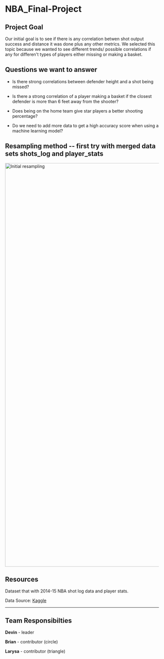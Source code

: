 # NBA_Final-Project

## Project Goal

Our initial goal is to see if there is any correlation betwen shot output success and distance it was done plus any other metrics. We selected this topic because we wanted to see different trends/ possible correlations if any for differen't types of players either missing or making a basket.

## Questions we want to answer
- Is there strong correlations between defender height and a shot being missed?

- Is there a strong correlation of a player making a basket if the closest defender is more than 6 feet away from the shooter?

- Does being on the home team give star players a better shooting percentage?

- Do we need to add more data to get a high accuracy score when using a machine learning model?

## Resampling method -- first try with merged data sets shots_log and player_stats
<img width="1320" alt="Initial resampling" src="https://user-images.githubusercontent.com/67278193/102673006-77f2d180-4160-11eb-87ce-c05a6edf0bbf.png">


## Resources

Dataset that with 2014-15 NBA shot log data and player stats. 

Data Source: [Kaggle](https://www.kaggle.com/drgilermo/nba-players-stats-20142015)

----------
## Team Responsibilties

**Devin** - leader

**Brian** - contributor (circle)

**Larysa** - contributor (triangle)


